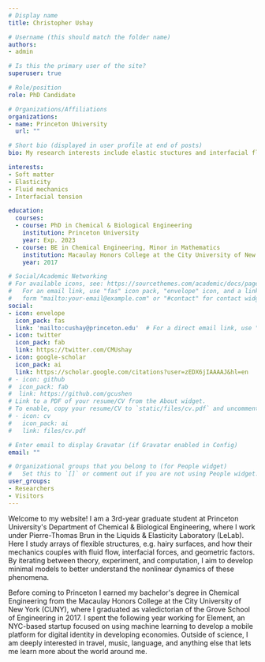 ```yaml
---
# Display name
title: Christopher Ushay

# Username (this should match the folder name)
authors:
- admin

# Is this the primary user of the site?
superuser: true

# Role/position
role: PhD Candidate

# Organizations/Affiliations
organizations:
- name: Princeton University
  url: ""

# Short bio (displayed in user profile at end of posts)
bio: My research interests include elastic stuctures and interfacial flows.

interests:
- Soft matter
- Elasticity
- Fluid mechanics
- Interfacial tension

education:
  courses:
  - course: PhD in Chemical & Biological Engineering
    institution: Princeton University
    year: Exp. 2023
  - course: BE in Chemical Engineering, Minor in Mathematics
    institution: Macaulay Honors College at the City University of New York
    year: 2017

# Social/Academic Networking
# For available icons, see: https://sourcethemes.com/academic/docs/page-builder/#icons
#   For an email link, use "fas" icon pack, "envelope" icon, and a link in the
#   form "mailto:your-email@example.com" or "#contact" for contact widget.
social:
- icon: envelope
  icon_pack: fas
  link: 'mailto:cushay@princeton.edu'  # For a direct email link, use "mailto:test@example.org".
- icon: twitter
  icon_pack: fab
  link: https://twitter.com/CMUshay
- icon: google-scholar
  icon_pack: ai
  link: https://scholar.google.com/citations?user=zEDX6jIAAAAJ&hl=en
# - icon: github
#  icon_pack: fab
#  link: https://github.com/gcushen
# Link to a PDF of your resume/CV from the About widget.
# To enable, copy your resume/CV to `static/files/cv.pdf` and uncomment the lines below.
# - icon: cv
#   icon_pack: ai
#   link: files/cv.pdf

# Enter email to display Gravatar (if Gravatar enabled in Config)
email: ""

# Organizational groups that you belong to (for People widget)
#   Set this to `[]` or comment out if you are not using People widget.
user_groups:
- Researchers
- Visitors
---
```


Welcome to my website! I am a 3rd-year graduate student at Princeton University's Department of Chemical & Biological Engineering, where I work under Pierre-Thomas Brun in the Liquids & Elasticity Laboratory (LeLab). Here I study arrays of flexible structures, e.g. hairy surfaces, and how their mechanics couples with fluid flow, interfacial forces, and geometric factors. By iterating between theory, experiment, and computation, I aim to develop minimal models to better understand the nonlinear dynamics of these phenomena.

Before coming to Princeton I earned my bachelor's degree in Chemical Engineering from the Macaulay Honors College at the City University of New York (CUNY), where I graduated as valedictorian of the Grove School of Engineering in 2017. I spent the following year working for Element, an NYC-based startup focused on using machine learning to develop a mobile platform for digital identity in developing economies. Outside of science, I am deeply interested in travel, music, language, and anything else that lets me learn more about the world around me.
